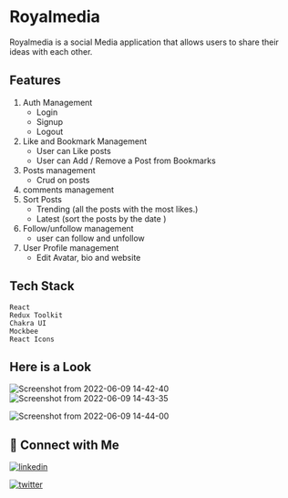 
# Royalmedia
 Royalmedia is a social Media application that allows users to share their ideas with each other.
## Features
1. Auth Management
    - Login
    - Signup
    - Logout
2. Like and Bookmark Management
    - User can Like posts
    - User can Add / Remove a Post from Bookmarks
3. Posts management
    - Crud on posts
4. comments management
5. Sort Posts
    - Trending
   (all the posts with the most likes.)
    - Latest (sort the posts by the date )
6. Follow/unfollow management
    - user can follow and unfollow
7. User Profile management
    - Edit Avatar, bio and website

## Tech Stack
```
React
Redux Toolkit
Chakra UI
Mockbee
React Icons
```
## Here is a Look
![Screenshot from 2022-06-09 14-42-40](https://user-images.githubusercontent.com/90403664/172812364-a27f0c73-ba38-4a26-a34f-fd85cd2e6c42.png)
![Screenshot from 2022-06-09 14-43-35](https://user-images.githubusercontent.com/90403664/172812380-34f3c7f4-dab0-42f7-9994-5bbd48dc4784.png)

![Screenshot from 2022-06-09 14-44-00](https://user-images.githubusercontent.com/90403664/172812390-12e99e5c-b65e-4cfb-978b-c2c4a6f3391a.png)





## 🔗 Connect with Me

[![linkedin](https://img.shields.io/badge/linkedin-0A66C2?style=for-the-badge&logo=linkedin&logoColor=white)](https://www.linkedin.com/in/neetu-kumari-261244227/)

[![twitter](https://img.shields.io/badge/twitter-1DA1F2?style=for-the-badge&logo=twitter&logoColor=white)](https://twitter.com/NeetuKu27618407)

